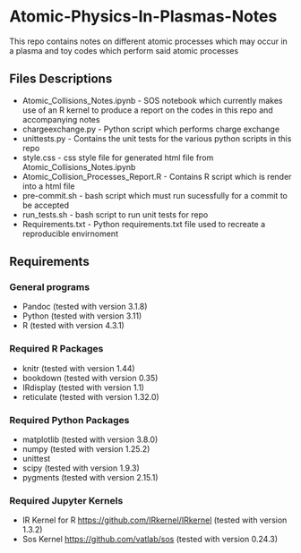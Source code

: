 # Atomic-Physics-In-Plasmas-Notes
This repo contains notes on different atomic processes which may occur in a plasma
and toy codes which perform said atomic processes

## Files Descriptions
* Atomic_Collisions_Notes.ipynb - SOS notebook which currently makes use of an R kernel to produce a report on the codes in this repo and accompanying notes
* chargeexchange.py - Python script which performs charge exchange
* unittests.py - Contains the unit tests for the various python scripts in this repo
* style.css - css style file for generated html file from Atomic_Collisions_Notes.ipynb
* Atomic_Collision_Processes_Report.R - Contains R script which is render into a html file
* pre-commit.sh - bash script which must run sucessfully for a commit to be accepted
* run_tests.sh - bash script to run unit tests for repo
* Requirements.txt - Python requirements.txt file used to recreate a reproducible envirnoment

## Requirements
### General programs
* Pandoc (tested with version 3.1.8)
* Python (tested with version 3.11)
* R (tested with version 4.3.1)

### Required R Packages
* knitr (tested with version 1.44)
* bookdown (tested with version 0.35)
* IRdisplay (tested with version 1.1)
* reticulate (tested with version 1.32.0)

### Required Python Packages
* matplotlib (tested with version 3.8.0)
* numpy (tested with version 1.25.2)
* unittest
* scipy (tested with version 1.9.3)
* pygments (tested with version 2.15.1)

### Required Jupyter Kernels
* IR Kernel for R https://github.com/IRkernel/IRkernel (tested with version 1.3.2)
* Sos Kernel https://github.com/vatlab/sos (tested with version 0.24.3)
